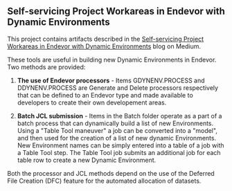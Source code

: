 ## Self-servicing Project Workareas in Endevor with Dynamic Environments
This project contains artifacts described in the [Self-servicing Project Workareas in Endevor with Dynamic Environments](https://medium.com/modern-mainframe/self-service-developer-workspaces-in-endevor-3b83c72bdc14) blog on Medium.  

These tools are useful in building new Dynamic Environments in Endevor. Two methods are provided:
1. __The use of Endevor processors__ - Items GDYNENV.PROCESS and DDYNENV.PROCESS are Generate and Delete processors respectively that can be defined to an Endevor type and made available to developers to create their own developement areas.

2. __Batch JCL submission__ - Items in the Batch folder operate as a part of a batch process that can dynamically build a list of new Environments. Using a "Table Tool maneuver" a job can be converted into a "model", and then used for the creation of a list of new dynamic Environments. New Environment names can be simply entered into a table of a job with a Table Tool step. The Table Tool job submits an additional job for each table row to create a new Dynamic Environment.

Both the processor and JCL methods depend on the use of the Deferred File Creation (DFC) feature for the automated allocation of datasets.
